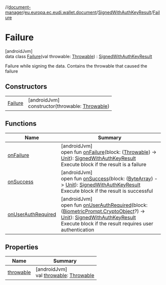 //[document-manager](../../../../index.md)/[eu.europa.ec.eudi.wallet.document](../../index.md)/[SignedWithAuthKeyResult](../index.md)/[Failure](index.md)

# Failure

[androidJvm]\
data class [Failure](index.md)(val
throwable: [Throwable](https://kotlinlang.org/api/latest/jvm/stdlib/kotlin/-throwable/index.html)) : [SignedWithAuthKeyResult](../index.md)

Failure while signing the data. Contains the throwable that caused the failure

## Constructors

|                        |                                                                                                                                |
|------------------------|--------------------------------------------------------------------------------------------------------------------------------|
| [Failure](-failure.md) | [androidJvm]<br>constructor(throwable: [Throwable](https://kotlinlang.org/api/latest/jvm/stdlib/kotlin/-throwable/index.html)) |

## Functions

| Name                                              | Summary                                                                                                                                                                                                                                                                                                                                                                                                          |
|---------------------------------------------------|------------------------------------------------------------------------------------------------------------------------------------------------------------------------------------------------------------------------------------------------------------------------------------------------------------------------------------------------------------------------------------------------------------------|
| [onFailure](../on-failure.md)                     | [androidJvm]<br>open fun [onFailure](../on-failure.md)(block: ([Throwable](https://kotlinlang.org/api/latest/jvm/stdlib/kotlin/-throwable/index.html)) -&gt; [Unit](https://kotlinlang.org/api/latest/jvm/stdlib/kotlin/-unit/index.html)): [SignedWithAuthKeyResult](../index.md)<br>Execute block if the result is a failure                                                                                   |
| [onSuccess](../on-success.md)                     | [androidJvm]<br>open fun [onSuccess](../on-success.md)(block: ([ByteArray](https://kotlinlang.org/api/latest/jvm/stdlib/kotlin/-byte-array/index.html)) -&gt; [Unit](https://kotlinlang.org/api/latest/jvm/stdlib/kotlin/-unit/index.html)): [SignedWithAuthKeyResult](../index.md)<br>Execute block if the result is successful                                                                                 |
| [onUserAuthRequired](../on-user-auth-required.md) | [androidJvm]<br>open fun [onUserAuthRequired](../on-user-auth-required.md)(block: ([BiometricPrompt.CryptoObject](https://developer.android.com/reference/kotlin/androidx/biometric/BiometricPrompt.CryptoObject.html)?) -&gt; [Unit](https://kotlinlang.org/api/latest/jvm/stdlib/kotlin/-unit/index.html)): [SignedWithAuthKeyResult](../index.md)<br>Execute block if the result requires user authentication |

## Properties

| Name                      | Summary                                                                                                                               |
|---------------------------|---------------------------------------------------------------------------------------------------------------------------------------|
| [throwable](throwable.md) | [androidJvm]<br>val [throwable](throwable.md): [Throwable](https://kotlinlang.org/api/latest/jvm/stdlib/kotlin/-throwable/index.html) |
